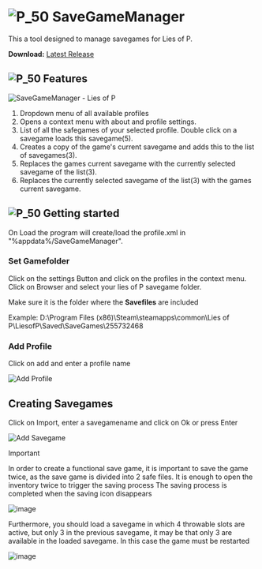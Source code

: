 # ![P_50](https://github.com/Morethna/SaveGameManager/assets/131201617/20275c1d-8dad-4510-a0b3-3ca9e36cc9d4) SaveGameManager
This a tool designed to manage savegames for Lies of P.

**Download:** [Latest Release](https://github.com/Morethna/SaveGameManager/assets/131201617/20275c1d-8dad-4510-a0b3-3ca9e36cc9d4)
## ![P_50](https://github.com/Morethna/SaveGameManager/assets/131201617/20275c1d-8dad-4510-a0b3-3ca9e36cc9d4) Features
![SaveGameManager - Lies of P](https://github.com/Morethna/SaveGameManager/assets/131201617/39dfa0b2-5c99-4ca8-b9c8-14e6e27e48da)
1. Dropdown menu of all available profiles
2. Opens a context menu with about and profile settings.
3. List of all the safegames of your selected profile. Double click on a savegame loads this savegame(5).
4. Creates a copy of the game's current savegame and adds this to the list of savegames(3).
5. Replaces the games current savegame with the currently selected savegame of the list(3).
6. Replaces the currently selected savegame of the list(3) with the games current savegame.

## ![P_50](https://github.com/Morethna/SaveGameManager/assets/131201617/20275c1d-8dad-4510-a0b3-3ca9e36cc9d4) Getting started
On Load the program will create/load the profile.xml in "%appdata%/SaveGameManager".
### Set Gamefolder
Click on the settings Button and click on the profiles in the context menu.
Click on Browser and select your lies of P savegame folder.

Make sure it is the folder where the **Savefiles** are included

Example: D:\Program Files (x86)\Steam\steamapps\common\Lies of P\LiesofP\Saved\SaveGames\255732468

### Add Profile
Click on add and enter a profile name

![Add Profile](https://github.com/Morethna/SaveGameManager/assets/131201617/d15809f9-15e6-4f09-baa3-1c6e30daddb6)

## Creating Savegames
Click on Import, enter a savegamename and click on Ok or press Enter

![Add Savegame](https://github.com/Morethna/SaveGameManager/assets/131201617/77d377b7-ea6e-4b5c-a180-937b73d35a89)

> [!IMPORTANT]
> In order to create a functional save game, it is important to save the game twice, as the save game is divided into 2 safe files.
> It is enough to open the inventory twice to trigger the saving process
> The saving process is completed when the saving icon disappears
> 
> ![image](https://github.com/Morethna/SaveGameManager/assets/131201617/dc48689d-a871-4bd9-b146-c304cdbed0c3)
>
> Furthermore, you should load a savegame in which 4 throwable slots are active, but only 3 in the previous savegame, it may be that only 3 are available in the loaded savegame. In this case the game must be restarted
>
> ![image](https://github.com/Morethna/SaveGameManager/assets/131201617/c810e1ae-9c4c-4411-8f2c-56ecd94f4453)

